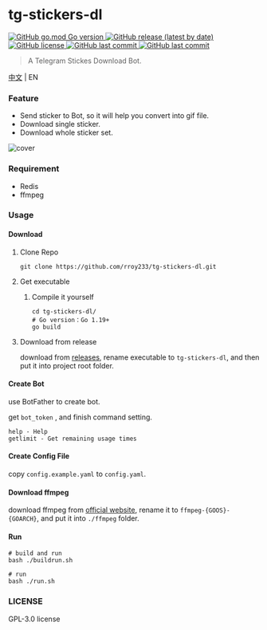 # tg-stickers-dl
<p>
   <a href="https://github.com/rroy233/tg-stickers-dl">
      <img alt="GitHub go.mod Go version" src="https://img.shields.io/github/go-mod/go-version/rroy233/tg-stickers-dl?style=flat-square">
   </a>
   <a href="https://github.com/rroy233/tg-stickers-dl/releases">
      <img alt="GitHub release (latest by date)" src="https://img.shields.io/github/v/release/rroy233/tg-stickers-dl?style=flat-square">
   </a>
   <a href="https://github.com/rroy233/tg-stickers-dl/blob/main/LICENSE">
      <img alt="GitHub license" src="https://img.shields.io/github/license/rroy233/tg-stickers-dl?style=flat-square">
   </a>
   <a href="https://github.com/rroy233/tg-stickers-dl/commits/main">
      <img alt="GitHub last commit" src="https://img.shields.io/github/last-commit/rroy233/tg-stickers-dl?style=flat-square">
   </a>
    <a href="https://t.me/stickers_download_bot">
      <img alt="GitHub last commit" src="https://img.shields.io/badge/demo-%40stickers__download__bot-green?style=flat-square">
   </a>
</p>

> A Telegram Stickes Download Bot.

[中文](README.md) | EN

### Feature

* Send sticker to Bot, so it will help you convert into gif file.
* Download single sticker.
* Download whole sticker set.

![cover](docs/demo.gif)

### Requirement

- Redis
- ffmpeg

### Usage

#### Download

1. Clone Repo

   ```shell
   git clone https://github.com/rroy233/tg-stickers-dl.git
   ```

2. Get executable

    1. Compile it yourself

       ```shell
       cd tg-stickers-dl/
       # Go version：Go 1.19+
       go build
       ```
    
2. Download from release
   
   download from [releases](https://github.com/rroy233/tg-stickers-dl/releases), rename executable to `tg-stickers-dl`, and then put it into project root folder.

#### Create Bot

use BotFather to create bot.

get `bot_token` , and finish command setting.

```
help - Help
getlimit - Get remaining usage times
```

#### Create Config File

copy `config.example.yaml` to `config.yaml`.

#### Download ffmpeg

download ffmpeg from [official website](https://ffmpeg.org/),  rename it to `ffmpeg-{GOOS}-{GOARCH}`, and put it into `./ffmpeg` folder.

#### Run

```shell
# build and run
bash ./buildrun.sh 

# run
bash ./run.sh 
```

### LICENSE
GPL-3.0 license